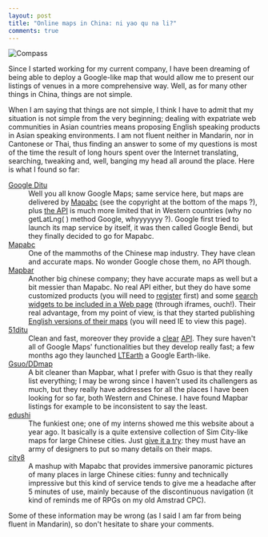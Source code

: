 ```yaml
---
layout: post
title: "Online maps in China: ni yao qu na li?"
comments: true
---
```


![Compass](/files/you_are_here.jpg)

Since I started working for my current company, I have been dreaming of being able to deploy a Google-like map that would allow me to present our listings of venues in a more comprehensive way. Well, as for many other things in China, things are not simple.

When I am saying that things are not simple, I think I have to admit that my situation is not simple from the very beginning; dealing with expatriate web communities in Asian countries means proposing English speaking products in Asian speaking environments. I am not fluent neither in Mandarin, nor in Cantonese or Thai, thus finding an answer to some of my questions is most of the time the result of long hours spent over the Internet translating, searching, tweaking and, well, banging my head all around the place. Here is what I found so far:

<dl>
<dt><a href="http://ditu.google.cn" title="Google Ditu homepage">Google Ditu</a></dt>
<dd>Well you all know Google Maps; same service here, but maps are delivered by <a href="http://www.mapabc.com" title="Mapabc homepage">Mapabc</a> (see the copyright at the bottom of the maps ?), plus <a href="http://google.cn/apis/maps/" title="Google Ditu API">the API</a> is much more limited that in Western countries (why no getLatLng( ) method Google, whyyyyyyy ?). Google first tried to launch its map service by itself, it was then called Google Bendi, but they finally decided to go for Mapabc.</dd>
<dt><a href="http://mapabc.com" title="Mapabc homepage">Mapabc</a></dt>
<dd>One of the mammoths of the Chinese map industry. They have clean and accurate maps. No wonder Google chose them, no API though.</dd>
<dt><a href="http://mapbar.com" title="Mapbar homepage">Mapbar</a></dt>
<dd>Another big chinese company; they have accurate maps as well but a bit messier than Mapabc. No real API either, but they do have some customized products (you will need to <a href="http://ditu.mapbar.com:8200/sharemap/sharemap/user.do?method=trunRegister&amp;curl=http://ditu.mapbar.com/" title="Register to Mapbar">register</a> first) and some <a href="http://partner.mapbar.com/bar/code.htm" title="Mapbar search widgets">search widgets to be included in a Web page</a> (through iframes, ouch!). Their real advantage, from my point of view, is that they started publishing <a href="http://english.mapbar.com/enmodule/" title="Mapbar in English for Beijing">English versions of their maps</a> (you will need IE to view this page).</dd>
<dt><a href="http://www.51ditu.com/" title="51ditu homepage">51ditu</a></dt>
<dd>Clean and fast, moreover they provide a <a href="http://mapplet.51ditu.com/index.html" title="51ditu Mapplets guides">clear</a> <a href="http://api.51ditu.com/docs/mapsapi/reference.html" title="51ditu API">API</a>. They sure haven't all of Google Maps' functionalities but they develop really fast; a few months ago they launched <a href="http://www.51ditu3d.com/" title="LTEarth, the Google Earth-like">LTEarth</a> a Google Earth-like.</dd>
<dt><a href="http://gsuo.com/" title="Gsuo aka DDmap homepage">Gsuo/DDmap</a></dt>
<dd>A bit cleaner than Mapbar, what I prefer with Gsuo is that they really list everything; I may be wrong since I haven't used its challengers as much, but they really have addresses for all the places I have been looking for so far, both Western and Chinese. I have found Mapbar listings for example to be inconsistent to say the least.</dd>
<dt><a href="http://www.edushi.com" title="edushi homepage">edushi</a></dt>
<dd>The funkiest one; one of my interns showed me this website about a year ago. It basically is a quite extensive collection of Sim City-like maps for large Chinese cities. Just <a href="http://sh.edushi.com" title="edushi's map of Shanghai">give it a try</a>: they must have an army of designers to put so many details on their maps.</dd>
<dt><a href="http://www.city8.com/" title="city8 homepage">city8</a></dt>
<dd>A mashup with Mapabc that provides immersive panoramic pictures of many places in large Chinese cities: funny and technically impressive but this kind of service tends to give me a headache after 5 minutes of use, mainly because of the discontinuous navigation (it kind of reminds me of RPGs on my old Amstrad CPC).</dd>
</dl>

Some of these information may be wrong (as I said I am far from being fluent in Mandarin), so don't hesitate to share your comments.